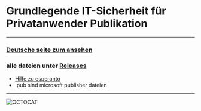 # Grundlegende IT-Sicherheit für Privatanwender Publikation

---
### [Deutsche seite zum ansehen](https://github.com/ITSicherheitPublikationen/stand-23.10.2018/blob/master/Internetsicherheit.pdf)
### alle dateien unter [Releases](https://github.com/ITSicherheitPublikationen/stand-23.10.2018/releases)
- [Hilfe zu esperanto](http://esperanto.net/de/)
- .pub sind microsoft publisher dateien

----

![OCTOCAT](https://assets-cdn.github.com/images/spinners/octocat-spinner-128.gif)
